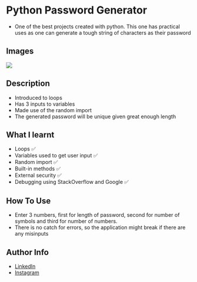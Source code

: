 # Python Password Generator 

- One of the best projects created with python. This one has practical uses as one can generate a tough string of characters as their password
## Images

<img src = "https://cdn.discordapp.com/attachments/229247596571525120/973261171740266516/unknown.png" />

## Description

- Introduced to loops
- Has 3 inputs to variables
- Made use of the random import
- The generated password will be unique given great enough length
## What I learnt

- Loops ✅
- Variables used to get user input ✅
- Random import ✅
- Built-in methods ✅
- External security ✅
- Debugging using StackOverflow and Google ✅
## How To Use

- Enter 3 numbers, first for length of password, second for number of symbols and third for number of numbers.
- There is no catch for errors, so the application might break if there are any misinputs
## Author Info

- [LinkedIn](https://www.linkedin.com/in/dhruv50ae/)
- [Instagram](https://www.instagram.com/frostascode/)
